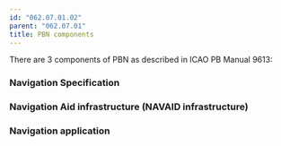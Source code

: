```yaml
---
id: "062.07.01.02"
parent: "062.07.01"
title: PBN components
---
```


There are 3 components of PBN as described in ICAO PB Manual 9613:

### Navigation Specification

### Navigation Aid infrastructure (NAVAID infrastructure)

### Navigation application
